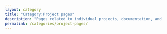 ```yaml
---
layout: category 
title: "Category:Project pages"
description: "Pages related to individual projects, documentation, and case studies published under the Sunil Abraham Project."
permalink: /categories/project-pages/
---
```

